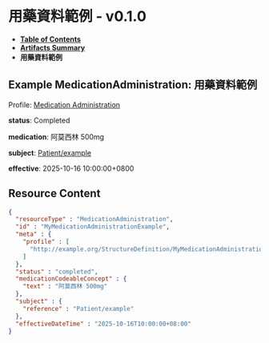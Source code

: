 # 用藥資料範例 - v0.1.0

* [**Table of Contents**](toc.md)
* [**Artifacts Summary**](artifacts.md)
* **用藥資料範例**

## Example MedicationAdministration: 用藥資料範例

Profile: [Medication Administration](StructureDefinition-MyMedicationAdministration.md)

**status**: Completed

**medication**: 阿莫西林 500mg

**subject**: [Patient/example](Patient/example)

**effective**: 2025-10-16 10:00:00+0800



## Resource Content

```json
{
  "resourceType" : "MedicationAdministration",
  "id" : "MyMedicationAdministrationExample",
  "meta" : {
    "profile" : [
      "http://example.org/StructureDefinition/MyMedicationAdministration"
    ]
  },
  "status" : "completed",
  "medicationCodeableConcept" : {
    "text" : "阿莫西林 500mg"
  },
  "subject" : {
    "reference" : "Patient/example"
  },
  "effectiveDateTime" : "2025-10-16T10:00:00+08:00"
}

```
